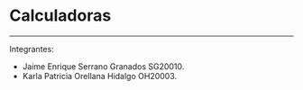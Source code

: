 # Calculadoras
***
Integrantes:
* Jaime Enrique Serrano Granados SG20010.
* Karla Patricia Orellana Hidalgo OH20003.
